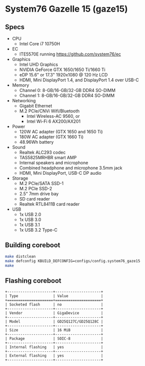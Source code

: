 # System76 Gazelle 15 (gaze15)

## Specs

- CPU
  - Intel Core i7 10750H
- EC
  - ITE5570E running <https://github.com/system76/ec>
- Graphics
  - Intel UHD Graphics
  - NVIDIA GeForce GTX 1650/1650 Ti/1660 Ti
  - eDP 15.6" or 17.3" 1920x1080 @ 120 Hz LCD
  - HDMI, Mini DisplayPort 1.4, and DisplayPort 1.4 over USB-C
- Memory
  - Channel 0: 8-GB/16-GB/32-GB DDR4 SO-DIMM
  - Channel 1: 8-GB/16-GB/32-GB DDR4 SO-DIMM
- Networking
  - Gigabit Ethernet
  - M.2 PCIe/CNVi Wifi/Bluetooth
    - Intel Wireless-AC 9560, or
    - Intel Wi-Fi 6 AX200/AX201
- Power
  - 120W AC adapter (GTX 1650 and 1650 Ti)
  - 180W AC adapter (GTX 1660 Ti)
  - 48.96Wh battery
- Sound
  - Realtek ALC293 codec
  - TAS5825MRHBR smart AMP
  - Internal speakers and microphone
  - Combined headphone and microphone 3.5mm jack
  - HDMI, Mini DisplayPort, USB-C DP audio
- Storage
  - M.2 PCIe/SATA SSD-1
  - M.2 PCIe SSD-2
  - 2.5" 7mm drive bay
  - SD card reader
  - Realtek RTL8411B card reader
- USB
  - 1x USB 2.0
  - 1x USB 3.0
  - 1x USB 3.1
  - 1x USB 3.2 Type-C

## Building coreboot

```bash
make distclean
make defconfig KBUILD_DEFCONFIG=configs/config.system76_gaze15
make
```

## Flashing coreboot

```{eval-rst}
+---------------------+---------------------+
| Type                | Value               |
+=====================+=====================+
| Socketed flash      | no                  |
+---------------------+---------------------+
| Vendor              | GigaDevice          |
+---------------------+---------------------+
| Model               | GD25Q127C/GD25Q128C |
+---------------------+---------------------+
| Size                | 16 MiB              |
+---------------------+---------------------+
| Package             | SOIC-8              |
+---------------------+---------------------+
| Internal flashing   | yes                 |
+---------------------+---------------------+
| External flashing   | yes                 |
+---------------------+---------------------+
```
